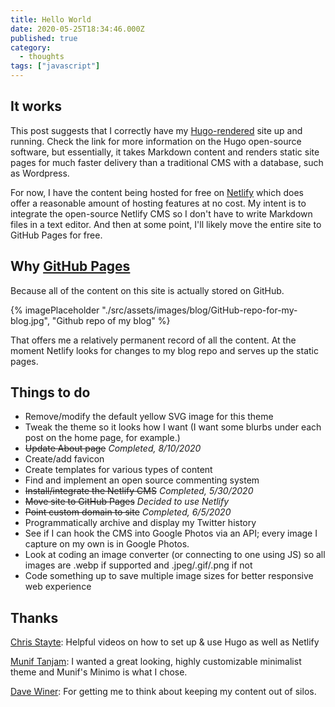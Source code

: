 ```yaml
---
title: Hello World
date: 2020-05-25T18:34:46.000Z
published: true
category:
  - thoughts
tags: ["javascript"]
---
```

## It works ##

This post suggests that I correctly have my [Hugo-rendered](https://gohugo.io) site up and running. Check the link for more information on the Hugo open-source software, but essentially, it takes Markdown content and renders static site pages for much faster delivery than a traditional CMS with a database, such as Wordpress.

For now, I have the content being hosted for free on [Netlify](https://www.netlify.com) which does offer a reasonable amount of hosting features at no cost. My intent is to integrate the open-source Netlify CMS so I don't have to write Markdown files in a text editor. And then at some point, I'll likely move the entire site to GitHub Pages for free.

## Why [GitHub Pages](https://pages.github.com/) #####

Because all of the content on this site is actually stored on GitHub.

{% imagePlaceholder "./src/assets/images/blog/GitHub-repo-for-my-blog.jpg", "Github repo of my blog" %}

That offers me a relatively permanent record of all the content. At the moment Netlify looks for changes to my blog repo and serves up the static pages.

## Things to do #####

* Remove/modify the default yellow SVG image for this theme
* Tweak the theme so it looks how I want (I want some blurbs under each post on the home page, for example.)
* ~~Update About page~~ *Completed, 8/10/2020*
* Create/add favicon
* Create templates for various types of content
* Find and implement an open source commenting system
* ~~Install/integrate the Netlify CMS~~ *Completed, 5/30/2020*
* ~~Move site to GitHub Pages~~ *Decided to use Netlify*
* ~~Point custom domain to site~~ *Completed, 6/5/2020*
* Programmatically archive and display my Twitter history
* See if I can hook the CMS into Google Photos via an API; every image I capture on my own is in Google Photos.
* Look at coding an image converter (or connecting to one using JS) so all images are .webp if supported and .jpeg/.gif/.png if not
* Code something up to save multiple image sizes for better responsive web experience

## Thanks #####

[Chris Stayte](https://blog.chrisstayte.com): Helpful videos on how to set up & use Hugo as well as Netlify

[Munif Tanjam](https://minimo.netlify.app/): I wanted a great looking, highly customizable minimalist theme and Munif's Minimo is what I chose.

[Dave Winer](http://scripting.com): For getting me to think about keeping my content out of silos.

